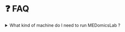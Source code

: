 # ❓ FAQ

<details>

<summary>What kind of machine do I need to run MEDomicsLab ?</summary>

* **OS**
  * Windows, Linux, MacOs
* **RAM**
  * Minimum: 4 GB
  * **Recommended:** 8 GB +
* **CPU**
  * Minimum: 4 cores, 2.5 GHz
  * **Recommended:** 8 cores, 3.5 GHz +
* **Hard Disk**
  * 8 GB of free space

</details>
